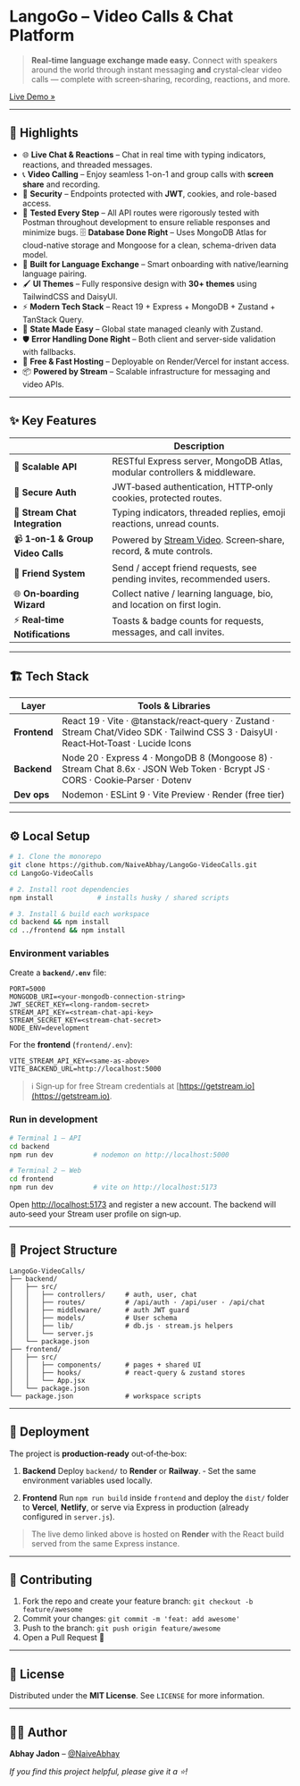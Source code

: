 # LangoGo – Video Calls & Chat Platform

> **Real‑time language exchange made easy.**
> Connect with speakers around the world through instant messaging **and** crystal‑clear video calls — complete with screen‑sharing, recording, reactions, and more.

[Live Demo »](https://langogo-videocalls.onrender.com)

---

## 🌟 Highlights

* 🌐 **Live Chat & Reactions** – Chat in real time with typing indicators, reactions, and threaded messages.
* 📞 **Video Calling** – Enjoy seamless 1-on-1 and group calls with **screen share** and recording.
* 🔐 **Security** – Endpoints protected with **JWT**, cookies, and role-based access.
* 🧪 **Tested Every Step** – All API routes were rigorously tested with Postman throughout development to ensure reliable responses and minimize bugs.
🗄️ **Database Done Right** – Uses MongoDB Atlas for cloud-native storage and Mongoose for a clean, schema-driven data model.
* 🧭 **Built for Language Exchange** – Smart onboarding with native/learning language pairing.
* 🖌️ **UI Themes** – Fully responsive design with **30+ themes** using TailwindCSS and DaisyUI.
* ⚡ **Modern Tech Stack** – React 19 + Express + MongoDB + Zustand + TanStack Query.
* 🧠 **State Made Easy** – Global state managed cleanly with Zustand.
* 🛡️ **Error Handling Done Right** – Both client and server-side validation with fallbacks.
* 🚀 **Free & Fast Hosting** – Deployable on Render/Vercel for instant access.
* 📦 **Powered by Stream** – Scalable infrastructure for messaging and video APIs.

---

## ✨ Key Features

|                                   | Description                                                                             |
| --------------------------------- | --------------------------------------------------------------------------------------- |
| 🌱 **Scalable API**               | RESTful Express server, MongoDB Atlas, modular controllers & middleware.                |
| 🔐 **Secure Auth**                | JWT‑based authentication, HTTP‑only cookies, protected routes.                          |
| 💬 **Stream Chat Integration**    | Typing indicators, threaded replies, emoji reactions, unread counts.                    |
| 📹 **1‑on‑1 & Group Video Calls** | Powered by [Stream Video](https://getstream.io). Screen‑share, record, & mute controls. |
| 👥 **Friend System**              | Send / accept friend requests, see pending invites, recommended users.                  |
| 🌐 **On‑boarding Wizard**         | Collect native / learning language, bio, and location on first login.                   |
| ⚡ **Real‑time Notifications**     | Toasts & badge counts for requests, messages, and call invites.                         |

---

## 🏗️ Tech Stack

| Layer        | Tools & Libraries                                                                                                                     |
| ------------ | ------------------------------------------------------------------------------------------------------------------------------------- |
| **Frontend** | React 19 · Vite · @tanstack/react‑query · Zustand · Stream Chat/Video SDK · Tailwind CSS 3 · DaisyUI · React‑Hot‑Toast · Lucide Icons |
| **Backend**  | Node 20 · Express 4 · MongoDB 8 (Mongoose 8) · Stream Chat 8.6x · JSON Web Token · Bcrypt JS · CORS · Cookie‑Parser · Dotenv          |
| **Dev ops**  | Nodemon · ESLint 9 · Vite Preview · Render (free tier)                                                                                |

---

## ⚙️ Local Setup

```bash
# 1. Clone the monorepo
git clone https://github.com/NaiveAbhay/LangoGo-VideoCalls.git
cd LangoGo-VideoCalls

# 2. Install root dependencies
npm install           # installs husky / shared scripts

# 3. Install & build each workspace
cd backend && npm install
cd ../frontend && npm install
```

### Environment variables

Create a **`backend/.env`** file:

```env
PORT=5000
MONGODB_URI=<your-mongodb-connection-string>
JWT_SECRET_KEY=<long-random-secret>
STREAM_API_KEY=<stream-chat-api-key>
STREAM_SECRET_KEY=<stream-chat-secret>
NODE_ENV=development
```

For the **frontend** (`frontend/.env`):

```env
VITE_STREAM_API_KEY=<same-as-above>
VITE_BACKEND_URL=http://localhost:5000
```

> ℹ️ Sign‑up for free Stream credentials at [https://getstream.io](https://getstream.io).

### Run in development

```bash
# Terminal 1 – API
cd backend
npm run dev          # nodemon on http://localhost:5000

# Terminal 2 – Web
cd frontend
npm run dev          # vite on http://localhost:5173
```

Open [http://localhost:5173](http://localhost:5173) and register a new account.
The backend will auto‑seed your Stream user profile on sign‑up.

---

## 📁 Project Structure

```
LangoGo-VideoCalls/
├── backend/
│   ├── src/
│   │   ├── controllers/     # auth, user, chat
│   │   ├── routes/          # /api/auth · /api/user · /api/chat
│   │   ├── middleware/      # auth JWT guard
│   │   ├── models/          # User schema
│   │   ├── lib/             # db.js · stream.js helpers
│   │   └── server.js
│   └── package.json
├── frontend/
│   ├── src/
│   │   ├── components/      # pages + shared UI
│   │   ├── hooks/           # react‑query & zustand stores
│   │   └── App.jsx
│   └── package.json
└── package.json             # workspace scripts
```

---


## 🚀 Deployment

The project is **production‑ready** out‑of‑the‑box:

1. **Backend**
   Deploy `backend/` to **Render** or **Railway**.
   ‑ Set the same environment variables used locally.

2. **Frontend**
   Run `npm run build` inside `frontend` and deploy the `dist/` folder to **Vercel**, **Netlify**, or serve via Express in production (already configured in `server.js`).

> The live demo linked above is hosted on **Render** with the React build served from the same Express instance.

---

## 🤝 Contributing

1. Fork the repo and create your feature branch: `git checkout -b feature/awesome`
2. Commit your changes: `git commit -m 'feat: add awesome'`
3. Push to the branch: `git push origin feature/awesome`
4. Open a Pull Request 🚀

---

## 📜 License

Distributed under the **MIT License**.
See `LICENSE` for more information.

---

## 👨‍💻 Author

**Abhay Jadon** – [@NaiveAbhay](https://github.com/NaiveAbhay)

*If you find this project helpful, please give it a ⭐️!*
